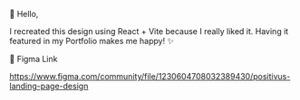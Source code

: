 👋 Hello,

I recreated this design using React + Vite because I really liked it.
Having it featured in my Portfolio makes me happy! ✨

🎨 Figma Link

https://www.figma.com/community/file/1230604708032389430/positivus-landing-page-design
